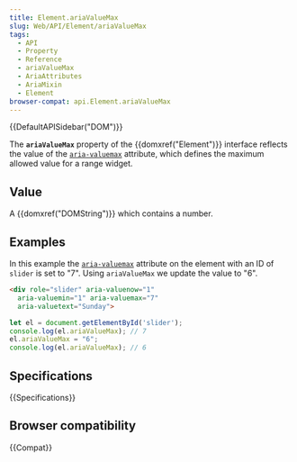 ```yaml
---
title: Element.ariaValueMax
slug: Web/API/Element/ariaValueMax
tags:
  - API
  - Property
  - Reference
  - ariaValueMax
  - AriaAttributes
  - AriaMixin
  - Element
browser-compat: api.Element.ariaValueMax
---
```

{{DefaultAPISidebar("DOM")}}

The **`ariaValueMax`** property of the {{domxref("Element")}} interface reflects the value of the [`aria-valuemax`](/en-US/docs/Web/Accessibility/ARIA/Attributes/aria-valuemax) attribute, which defines the maximum allowed value for a range widget.

## Value

A {{domxref("DOMString")}} which contains a number.

## Examples

In this example the [`aria-valuemax`](/en-US/docs/Web/Accessibility/ARIA/Attributes/aria-valuemax) attribute on the element with an ID of `slider` is set to "7". Using `ariaValueMax` we update the value to "6".

```html
<div role="slider" aria-valuenow="1"
  aria-valuemin="1" aria-valuemax="7"
  aria-valuetext="Sunday">
```

```js
let el = document.getElementById('slider');
console.log(el.ariaValueMax); // 7
el.ariaValueMax = "6";
console.log(el.ariaValueMax); // 6
```

## Specifications

{{Specifications}}

## Browser compatibility

{{Compat}}
